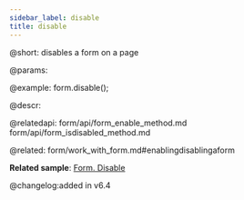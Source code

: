 ```yaml
---
sidebar_label: disable
title: disable
---          
```


@short: disables a form on a page

@params:

@example:
form.disable();

@descr:

@relatedapi: form/api/form_enable_method.md
form/api/form_isdisabled_method.md

@related: form/work_with_form.md#enablingdisablingaform

**Related sample**: [Form. Disable](https://snippet.dhtmlx.com/few71nk2)

@changelog:added in v6.4
